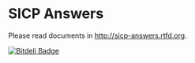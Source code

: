 SICP Answers
============

Please read documents in http://sicp-answers.rtfd.org.


[![Bitdeli Badge](https://d2weczhvl823v0.cloudfront.net/douglarek/sicp-answers/trend.png)](https://bitdeli.com/free "Bitdeli Badge")

